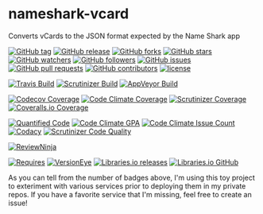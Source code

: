 # nameshark-vcard
Converts vCards to the JSON format expected by the Name Shark app

[![GitHub tag](https://img.shields.io/github/tag/proinsias/nameshark-vcard.svg)]()
[![GitHub release](https://img.shields.io/github/release/proinsias/nameshark-vcard.svg)]()
[![GitHub forks](https://img.shields.io/github/forks/proinsias/nameshark-vcard.svg?style=social&label=Fork)]()
[![GitHub stars](https://img.shields.io/github/stars/proinsias/nameshark-vcard.svg?style=social&label=Star)]()
[![GitHub watchers](https://img.shields.io/github/watchers/proinsias/nameshark-vcard.svg?style=social&label=Watch)]()
[![GitHub followers](https://img.shields.io/github/followers/proinsias.svg?style=social&label=Follow)]()
[![GitHub issues](https://img.shields.io/github/issues/proinsias/nameshark-vcard.svg)]()
[![GitHub pull requests](https://img.shields.io/github/issues-pr/proinsias/nameshark-vcard.svg)]()
[![GitHub contributors](https://img.shields.io/github/contributors/proinsias/nameshark-vcard.svg)]()
[![license](https://img.shields.io/github/license/proinsias/nameshark-vcard.svg)]()

[![Travis Build](https://travis-ci.org/proinsias/nameshark-vcard.svg?branch=master)](https://travis-ci.org/proinsias/nameshark-vcard)
[![Scrutinizer Build](https://scrutinizer-ci.com/g/proinsias/nameshark-vcard/badges/build.png?b=master)](https://scrutinizer-ci.com/g/proinsias/nameshark-vcard/build-status/master)
[![AppVeyor Build](https://ci.appveyor.com/api/projects/status/0ta82u4piyao3ayg?svg=true)](https://ci.appveyor.com/project/proinsias/nameshark-vcard)

[![Codecov Coverage](https://codecov.io/gh/proinsias/nameshark-vcard/branch/master/graph/badge.svg)](https://codecov.io/gh/proinsias/nameshark-vcard)
[![Code Climate Coverage](https://codeclimate.com/github/proinsias/nameshark-vcard/badges/coverage.svg)](https://codeclimate.com/github/proinsias/nameshark-vcard/coverage)
[![Scrutinizer Coverage](https://scrutinizer-ci.com/g/proinsias/nameshark-vcard/badges/coverage.png?b=master)](https://scrutinizer-ci.com/g/proinsias/nameshark-vcard/?branch=master)
[![Coveralls.io Coverage](https://coveralls.io/repos/github/proinsias/nameshark-vcard/badge.svg?branch=master)](https://coveralls.io/github/proinsias/nameshark-vcard?branch=master)

[![Quantified Code](https://www.quantifiedcode.com/api/v1/project/3553d32e83a8475ea60237d6a02d7107/badge.svg)](https://www.quantifiedcode.com/app/project/3553d32e83a8475ea60237d6a02d7107)
[![Code Climate GPA](https://codeclimate.com/github/proinsias/nameshark-vcard/badges/gpa.svg)](https://codeclimate.com/github/proinsias/nameshark-vcard)
[![Code Climate Issue Count](https://codeclimate.com/github/proinsias/nameshark-vcard/badges/issue_count.svg)](https://codeclimate.com/github/proinsias/nameshark-vcard)
[![Codacy](https://api.codacy.com/project/badge/Grade/3d8c09af6ee6433eac751444665ce1e0)](https://www.codacy.com/app/francis-odonovan/nameshark-vcard?utm_source=github.com&amp;utm_medium=referral&amp;utm_content=proinsias/nameshark-vcard&amp;utm_campaign=Badge_Grade)
[![Scrutinizer Code Quality](https://scrutinizer-ci.com/g/proinsias/nameshark-vcard/badges/quality-score.png?b=master)](https://scrutinizer-ci.com/g/proinsias/nameshark-vcard/?branch=master)

[![ReviewNinja](https://app.review.ninja/57427690/badge)](https://app.review.ninja/proinsias/nameshark-vcard)

[![Requires](https://requires.io/github/proinsias/nameshark-vcard/requirements.svg?branch=master)](https://requires.io/github/proinsias/nameshark-vcard/requirements/?branch=master)
[![VersionEye](https://www.versioneye.com/user/projects/57244381ba37ce00350af8c3/badge.svg?style=flat)](https://www.versioneye.com/user/projects/57244381ba37ce00350af8c3)
[![Libraries.io releases](https://img.shields.io/librariesio/release/proinsias/nameshark-vcard/1.0.3.svg)]()
[![Libraries.io GitHub](https://img.shields.io/librariesio/github/proinsias/nameshark-vcard.svg)]()

As you can tell from the number of badges above, I'm using this toy
project to exteriment with various services prior to deploying them in
my private repos. If you have a favorite service that I'm missing,
feel free to create an issue!



